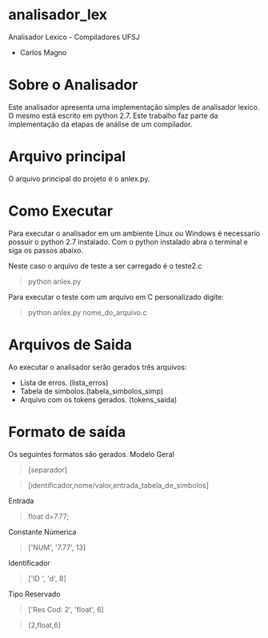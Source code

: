 # analisador_lex
Analisador Lexico - Compiladores UFSJ
- Carlos Magno

# Sobre o Analisador
Este analisador apresenta uma implementação simples de analisador lexico. O mesmo está escrito em python 2.7. Este trabalho faz parte da implementação da etapas de análise de um compilador.

# Arquivo principal
O arquivo principal do projeto é o anlex.py.

# Como Executar

Para executar o analisador em um ambiente Linux ou Windows é necessario possuir o python 2.7 instalado. Com o python instalado abra o terminal e siga os passos abaixo.

Neste caso o arquivo de teste a ser carregado é o teste2.c
> python anlex.py 

Para executar o teste com um arquivo em C personalizado digite:
>python anlex.py nome_do_arquivo.c

# Arquivos de Saida
Ao executar o analisador serão gerados três arquivos:
- Lista de erros. (lista_erros)
- Tabela de simbolos.(tabela_simbolos_simp)
- Arquivo com os tokens gerados. (tokens_saida)
# Formato de saída
Os seguintes formatos são gerados.
Modelo Geral
>[separador]

>[identificador,nome/valor,entrada_tabela_de_simbolos]

Entrada
>float d=7.77;

Constante Númerica
>['NUM', '7.77', 13]

Identificador
>['ID ', 'd', 8]

Tipo Reservado
>['Res Cod: 2', 'float', 6]

>[2,float,6]
